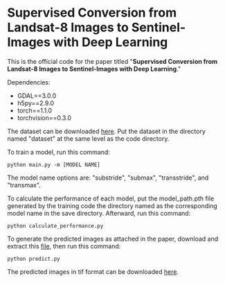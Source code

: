 # Supervised Conversion from Landsat-8 Images to Sentinel-Images with Deep Learning

This is the official code for the paper titled "**Supervised Conversion from Landsat-8 Images to Sentinel-Images with Deep Learning**."

Dependencies:
- GDAL==3.0.0
- h5py==2.9.0
- torch==1.1.0
- torchvision==0.3.0


The dataset can be downloaded [here](http://bdsrc.binus.ac.id/wawan/l8s2/dataset). Put the dataset in the directory named "dataset" at the same level as the code directory.

To train a model, run this command:

```
python main.py -m [MODEL NAME]
```

The model name options are: "substride", "submax", "transstride", and "transmax".

To calculate the performance of each model, put the model_path.pth file generated by the training code the directory named as the corresponding model name in the save directory. Afterward, run this command:

```
python calculate_performance.py
```

To generate the predicted images as attached in the paper, download and extract this [file](http://bdsrc.binus.ac.id/wawan/l8s2/sample_image_s2.zip), then run this command:

```
python predict.py
```

The predicted images in tif format can be downloaded [here](http://bdsrc.binus.ac.id/wawan/l8s2/sample-tifs).
